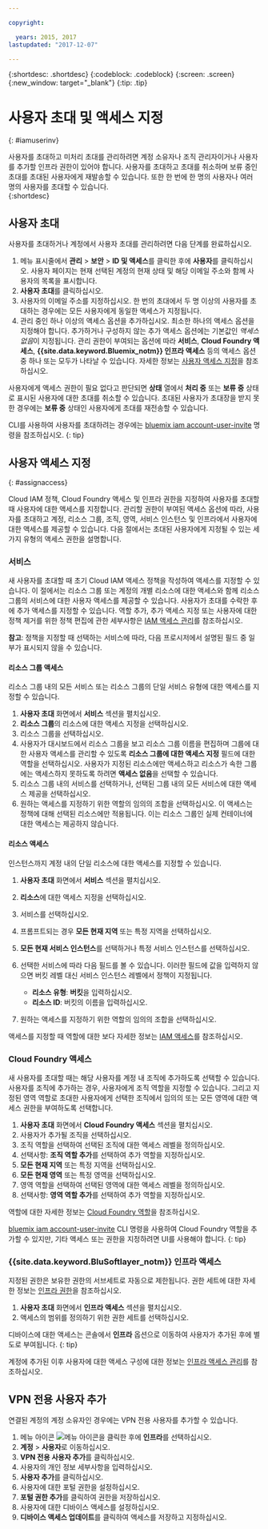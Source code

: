```yaml
---

copyright:

  years: 2015, 2017
lastupdated: "2017-12-07"

---
```


{:shortdesc: .shortdesc}
{:codeblock: .codeblock}
{:screen: .screen}
{:new_window: target="_blank"}
{:tip: .tip}

# 사용자 초대 및 액세스 지정
{: #iamuserinv}

사용자를 초대하고 미처리 초대를 관리하려면 계정 소유자나 조직 관리자이거나 사용자를 추가할 인프라 권한이 있어야 합니다. 사용자를 초대하고 초대를 취소하며 보류 중인 초대를 초대된 사용자에게 재발송할 수 있습니다. 또한 한 번에 한 명의 사용자나 여러 명의 사용자를 초대할 수 있습니다.   
{:shortdesc}

## 사용자 초대

사용자를 초대하거나 계정에서 사용자 초대를 관리하려면 다음 단계를 완료하십시오.  

1. 메뉴 표시줄에서 **관리** &gt; **보안** &gt; **ID 및 액세스**를 클릭한 후에 **사용자**를 클릭하십시오. 사용자 페이지는 현재 선택된 계정의 현재 상태 및 해당 이메일 주소와 함께 사용자의 목록을 표시합니다. 
2. **사용자 초대**를 클릭하십시오. 
3. 사용자의 이메일 주소를 지정하십시오. 한 번의 초대에서 두 명 이상의 사용자를 초대하는 경우에는 모든 사용자에게 동일한 액세스가 지정됩니다. 
4. 관리 중인 하나 이상의 액세스 옵션을 추가하십시오. 최소한 하나의 액세스 옵션을 지정해야 합니다. 추가하거나 구성하지 않는 추가 액세스 옵션에는 기본값인 *액세스 없음*이 지정됩니다. 관리 권한이 부여되는 옵션에 따라 **서비스**, **Cloud Foundry 액세스**, **{{site.data.keyword.Bluemix_notm}} 인프라 액세스** 등의 액세스 옵션 중 하나 또는 모두가 나타날 수 있습니다. 자세한 정보는 [사용자 액세스 지정](/docs/iam/iamuserinv.html#assignaccess)을 참조하십시오. 

사용자에게 액세스 권한이 필요 없다고 판단되면 **상태** 열에서 **처리 중** 또는 **보류 중** 상태로 표시된 사용자에 대한 초대를 취소할 수 있습니다. 초대된 사용자가 초대장을 받지 못한 경우에는 **보류 중** 상태인 사용자에게 초대를 재전송할 수 있습니다. 

CLI를 사용하여 사용자를 초대하려는 경우에는 [bluemix iam account-user-invite](/docs/cli/reference/bluemix_cli/bx_cli.html#bluemix_iam_account_user_invite) 명령을 참조하십시오.
{: tip}

## 사용자 액세스 지정
{: #assignaccess}

Cloud IAM 정책, Cloud Foundry 액세스 및 인프라 권한을 지정하여 사용자를 초대할 때 사용자에 대한 액세스를 지정합니다. 관리할 권한이 부여된 액세스 옵션에 따라, 사용자를 초대하고 계정, 리소스 그룹, 조직, 영역, 서비스 인스턴스 및 인프라에서 사용자에 대한 액세스를 제공할 수 있습니다. 다음 절에서는 초대된 사용자에게 지정될 수 있는 세 가지 유형의 액세스 권한을 설명합니다.


### 서비스

새 사용자를 초대할 때 초기 Cloud IAM 액세스 정책을 작성하여 액세스를 지정할 수 있습니다. 이 절에서는 리소스 그룹 또는 계정의 개별 리소스에 대한 액세스와 함께 리소스 그룹의 서비스에 대한 사용자 액세스를 제공할 수 있습니다. 사용자가 초대를 수락한 후에 추가 액세스를 지정할 수 있습니다. 역할 추가, 추가 액세스 지정 또는 사용자에 대한 정책 제거를 위한 정책 편집에 관한 세부사항은 [IAM 액세스 관리](/docs/iam/mngiam.html#iammanidaccser)를 참조하십시오. 

**참고**: 정책을 지정할 때 선택하는 서비스에 따라, 다음 프로시저에서 설명된 필드 중 일부가 표시되지 않을 수 있습니다. 

#### 리소스 그룹 액세스

리소스 그룹 내의 모든 서비스 또는 리소스 그룹의 단일 서비스 유형에 대한 액세스를 지정할 수 있습니다. 

1. **사용자 초대** 화면에서 **서비스** 섹션을 펼치십시오. 
2. **리소스 그룹**의 리소스에 대한 액세스 지정을 선택하십시오. 
3. 리소스 그룹을 선택하십시오. 
4. 사용자가 대시보드에서 리소스 그룹을 보고 리소스 그룹 이름을 편집하며 그룹에 대한 사용자 액세스를 관리할 수 있도록 **리소스 그룹에 대한 액세스 지정** 필드에 대한 역할을 선택하십시오. 사용자가 지정된 리소스에만 액세스하고 리소스가 속한 그룹에는 액세스하지 못하도록 하려면 **액세스 없음**을 선택할 수 있습니다. 
5. 리소스 그룹 내의 서비스를 선택하거나, 선택된 그룹 내의 모든 서비스에 대한 액세스 제공을 선택하십시오.  
6. 원하는 액세스를 지정하기 위한 역할의 임의의 조합을 선택하십시오. 이 액세스는 정책에 대해 선택된 리소스에만 적용됩니다. 이는 리소스 그룹인 실제 컨테이너에 대한 액세스는 제공하지 않습니다. 


#### 리소스 액세스

인스턴스까지 계정 내의 단일 리소스에 대한 액세스를 지정할 수 있습니다. 

1. **사용자 초대** 화면에서 **서비스** 섹션을 펼치십시오. 
2. **리소스**에 대한 액세스 지정을 선택하십시오. 
3. 서비스를 선택하십시오. 
4. 프롬프트되는 경우 **모든 현재 지역** 또는 특정 지역을 선택하십시오.
 
5. **모든 현재 서비스 인스턴스**를 선택하거나 특정 서비스 인스턴스를 선택하십시오. 
6. 선택한 서비스에 따라 다음 필드를 볼 수 있습니다. 이러한 필드에 값을 입력하지 않으면 버킷 레벨 대신 서비스 인스턴스 레벨에서 정책이 지정됩니다. 
    * **리소스 유형**: **버킷**을 입력하십시오.
    * **리소스 ID**: 버킷의 이름을 입력하십시오. 
7. 원하는 액세스를 지정하기 위한 역할의 임의의 조합을 선택하십시오. 

액세스를 지정할 때 역할에 대한 보다 자세한 정보는 [IAM 액세스](/docs/iam/users_roles.html#iamusermanrol)를 참조하십시오. 

### Cloud Foundry 액세스

새 사용자를 초대할 때는 해당 사용자를 계정 내 조직에 추가하도록 선택할 수 있습니다. 사용자를 조직에 추가하는 경우, 사용자에게 조직 역할을 지정할 수 있습니다. 그리고 지정된 영역 역할로 초대한 사용자에게 선택한 조직에서 임의의 또는 모든 영역에 대한 액세스 권한을 부여하도록 선택합니다. 

1. **사용자 초대** 화면에서 **Cloud Foundry 액세스** 섹션을 펼치십시오. 
2. 사용자가 추가될 조직을 선택하십시오. 
3. 조직 역할을 선택하여 선택된 조직에 대한 액세스 레벨을 정의하십시오. 
4. 선택사항: **조직 역할 추가**를 선택하여 추가 역할을 지정하십시오. 
5. **모든 현재 지역** 또는 특정 지역을 선택하십시오. 
6. **모든 현재 영역** 또는 특정 영역을 선택하십시오. 
7. 영역 역할을 선택하여 선택된 영역에 대한 액세스 레벨을 정의하십시오. 
8. 선택사항: **영역 역할 추가**를 선택하여 추가 역할을 지정하십시오. 

역할에 대한 자세한 정보는 [Cloud Foundry 역할](/docs/iam/cfaccess.html#cfroles)을 참조하십시오. 

[bluemix iam account-user-invite](/docs/cli/reference/bluemix_cli/bx_cli.html#bluemix_iam_account_user_invite) CLI 명령을 사용하여 Cloud Foundry 역할을 추가할 수 있지만, 기타 액세스 또는 권한을 지정하려면 UI를 사용해야 합니다.
{: tip}

### {{site.data.keyword.BluSoftlayer_notm}} 인프라 액세스

지정된 권한은 보유한 권한의 서브세트로 자동으로 제한됩니다. 권한 세트에 대한 자세한 정보는 [인프라 권한](/docs/iam/infrastructureaccess.html#infrapermission)을 참조하십시오. 

1. **사용자 초대** 화면에서 **인프라 액세스** 섹션을 펼치십시오. 
2. 액세스의 범위를 정의하기 위한 권한 세트를 선택하십시오. 

디바이스에 대한 액세스는 콘솔에서 **인프라** 옵션으로 이동하여 사용자가 추가된 후에 별도로 부여됩니다.
{: tip}

계정에 추가된 이후 사용자에 대한 액세스 구성에 대한 정보는 [인프라 액세스 관리](/docs/iam/mnginfra.html#managing-infrastructure-access)를 참조하십시오. 

## VPN 전용 사용자 추가

연결된 계정의 계정 소유자인 경우에는 VPN 전용 사용자를 추가할 수 있습니다. 

1. 메뉴 아이콘 ![메뉴 아이콘](../icons/icon_hamburger.svg)을 클릭한 후에 **인프라**를 선택하십시오. 
2. **계정** &gt; **사용자**로 이동하십시오. 
3. **VPN 전용 사용자 추가**를 클릭하십시오. 
4. 사용자의 개인 정보 세부사항을 입력하십시오.  
5. **사용자 추가**를 클릭하십시오. 
6. 사용자에 대한 포털 권한을 설정하십시오. 
7. **포털 권한 추가**를 클릭하여 권한을 저장하십시오. 
8. 사용자에 대한 디바이스 액세스를 설정하십시오. 
9. **디바이스 액세스 업데이트**를 클릭하여 액세스를 저장하고 지정하십시오. 
